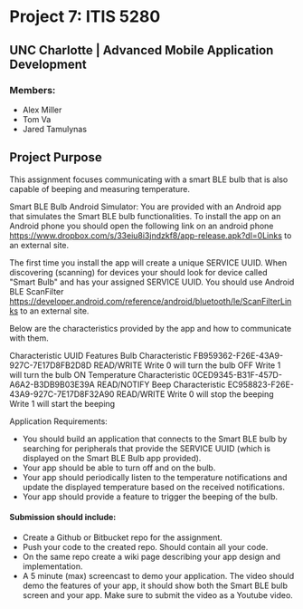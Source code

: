 # Project 7: ITIS 5280
## UNC Charlotte | Advanced Mobile Application Development
### Members:
- Alex Miller
- Tom Va
- Jared Tamulynas

## Project Purpose
This assignment focuses communicating with a smart BLE bulb that is also capable of beeping and measuring temperature.

Smart BLE Bulb Android Simulator: You are provided with an Android app that simulates the Smart BLE bulb functionalities. 
To install the app on an Android phone you should open the following link on an android phone https://www.dropbox.com/s/33eiu8i3jndzkf8/app-release.apk?dl=0Links to an external site.

The first time you install the app will create a unique SERVICE UUID.
When discovering (scanning) for devices your should look for device called "Smart Bulb" and has your assigned SERVICE UUID. You should use Android BLE ScanFilter https://developer.android.com/reference/android/bluetooth/le/ScanFilterLinks to an external site. 

Below are the characteristics provided by the app and how to communicate with them. 

Characteristic 	                  UUID 	                                      Features
Bulb Characteristic 	              FB959362-F26E-43A9-927C-7E17D8FB2D8D 	      READ/WRITE Write 0 will turn the bulb OFF Write 1 will turn the bulb ON
Temperature Characteristic 	      0CED9345-B31F-457D-A6A2-B3DB9B03E39A 	      READ/NOTIFY
Beep Characteristic 	              EC958823-F26E-43A9-927C-7E17D8F32A90 	      READ/WRITE Write 0 will stop the beeping Write 1 will start the beeping

Application Requirements:
- You should build an application that connects to the Smart BLE bulb by searching for peripherals that provide the SERVICE UUID (which is displayed on the Smart BLE Bulb app provided).
- Your app should be able to turn off and on the bulb.
- Your app should periodically listen to the temperature notifications and update the displayed temperature based on the received notifications.
- Your app should provide a feature to trigger the beeping of the bulb.

#### Submission should include:
- Create a Github or Bitbucket repo for the assignment.
- Push your code to the created repo. Should contain all your code. 
- On the same repo create a wiki page describing your app design and implementation. 
- A 5 minute (max) screencast to demo your application. The video should demo the features of your app, it should show both the Smart BLE bulb screen and your app. Make sure to submit the video as a Youtube video.
